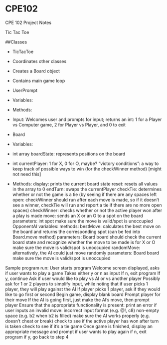 # CPE102
CPE 102 Project Notes

Tic Tac Toe

##Classes
* TicTacToe
 * Coordinates other classes
 * Creates a Board object
 * Contains main game loop

* UserPrompt
 * Variables:
 * Methods:
 * Input: Welcomes user and prompts for input; returns an int: 1 for a Player vs Computer game, 2 for Player vs  Player, and 0 to exit
* Board
 * Variables:
 * int array boardState: represents positions on the board
 * int currentPlayer: 1 for X, 0 for O, maybe?
   “victory conditions”: a way to keep track of possible ways to win (for the checkWinner method) [might not need        this]
 * Methods:
display: prints the current board state
reset: resets all values in the array to 0
endTurn: swaps the currentPlayer
checkTie: determines whether or not the game is a tie (by seeing if there are any spaces left open: checkWinner should run after each move is made, so if it doesn’t see a winner, checkTie will run and report a tie if there are no more open spaces)
checkWinner: checks whether or not the active player won after a play is made
move: sends an X or an O to a spot on the board
parameters: int spot
make sure the move is valid/spot is unoccupied
OpponentAI
variables:
methods:
bestMove: calculates the best move on the board and returns the corresponding spot (can be fed into Board.move method)
parameters: Board board
should check the current board state and recognize whether the move to be made is for X or O
make sure the move is valid/spot is unoccupied
randomMove: alternatively, the AI could just move randomly
parameters: Board board
make sure the move is valid/spot is unoccupied


Sample program run:
User starts program
Welcome screen displayed, asks if user wants to play a game
Takes either y or n as input
If n, exit program
If y, continue
Ask if user would like to play vs AI or vs another player
Possibly ask for 1 or 2 players to simplify input, while noting that if user picks 1 player, they will play against the AI
If player picks 1 player, ask if they would like to go first or second
Begin game, display blank board
Prompt player for their move
If the AI is going first, just make the AI’s move, then prompt player
Ensure that the appropriate functionality is present:
print an error if user inputs an invalid move:
incorrect input format (e.g. @!, c8)
non-empty space (e.g. b2 when b2 is filled)
make sure the AI works properly (e.g. doesn’t cheat or break)
check to see if the active player has won after turn is taken
check to see if it’s a tie game
Once game is finished, display an appropriate message and prompt if user wants to play again
if n, exit program
if y, go back to step 4

